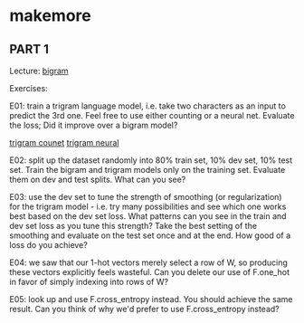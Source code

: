 # makemore

## PART 1

Lecture:
[bigram](/part1/01_bigram.py)

Exercises:


E01: train a trigram language model, i.e. take two characters as an input to predict the 3rd one. Feel free to use either counting or a neural net. Evaluate the loss; Did it improve over a bigram model?

[trigram counet](/part1/0101_trigram_counter.py)
[trigram neural](/part1/0102_trigram_neural.py)


E02: split up the dataset randomly into 80% train set, 10% dev set, 10% test set. Train the bigram and trigram models only on the training set. Evaluate them on dev and test splits. What can you see?


E03: use the dev set to tune the strength of smoothing (or regularization) for the trigram model - i.e. try many possibilities and see which one works best based on the dev set loss. What patterns can you see in the train and dev set loss as you tune this strength? Take the best setting of the smoothing and evaluate on the test set once and at the end. How good of a loss do you achieve?


E04: we saw that our 1-hot vectors merely select a row of W, so producing these vectors explicitly feels wasteful. Can you delete our use of F.one_hot in favor of simply indexing into rows of W?


E05: look up and use F.cross_entropy instead. You should achieve the same result. Can you think of why we'd prefer to use F.cross_entropy instead?
